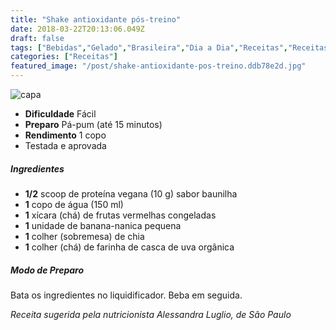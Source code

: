 ```yaml
---
title: "Shake antioxidante pós-treino"
date: 2018-03-22T20:13:06.049Z
draft: false
tags: ["Bebidas","Gelado","Brasileira","Dia a Dia","Receitas","Receitas com frutas","Receitas simples e fáceis","Shakes"]
categories: ["Receitas"]
featured_image: "/post/shake-antioxidante-pos-treino.ddb78e2d.jpg"
---
```


![capa](/post/shake-antioxidante-pos-treino.ddb78e2d.jpg)

*   **Dificuldade** Fácil
*   **Preparo** Pá-pum (até 15 minutos)
*   **Rendimento** 1 copo
*   Testada e aprovada
    

##### Ingredientes

*   **1/2** scoop de proteína vegana (10 g) sabor baunilha
*   **1** copo de água (150 ml)
*   **1** xícara (chá) de frutas vermelhas congeladas
*   **1** unidade de banana-nanica pequena
*   **1** colher (sobremesa) de chia
*   **1** colher (chá) de farinha de casca de uva orgânica

##### Modo de Preparo

Bata os ingredientes no liquidificador. Beba em seguida.

_Receita sugerida pela nutricionista Alessandra Luglio, de São Paulo_
